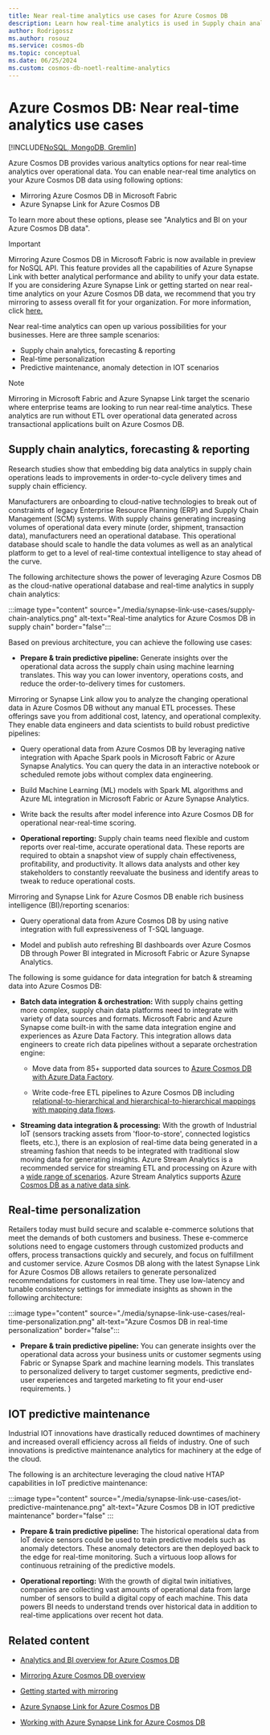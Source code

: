 ```yaml
---
title: Near real-time analytics use cases for Azure Cosmos DB
description: Learn how real-time analytics is used in Supply chain analytics, forecasting, reporting, real-time personalization, and IOT predictive maintenance.
author: Rodrigossz
ms.author: rosouz
ms.service: cosmos-db
ms.topic: conceptual
ms.date: 06/25/2024
ms.custom: cosmos-db-noetl-realtime-analytics
---
```


# Azure Cosmos DB: Near real-time analytics use cases
[!INCLUDE[NoSQL, MongoDB, Gremlin](includes/appliesto-nosql-mongodb-gremlin.md)]

Azure Cosmos DB provides various analtytics options for near real-time analytics over operational data. You can enable near-real time analytics on your Azure Cosmos DB data using following options:
* Mirroring Azure Cosmos DB in Microsoft Fabric
* Azure Synapse Link for Azure Cosmos DB

To learn more about these options, please see "Analytics and BI on your Azure Cosmos DB data".

> [!IMPORTANT]
> Mirroring Azure Cosmos DB in Microsoft Fabric is now available in preview for NoSQL API. This feature provides all the capabilities of Azure Synapse Link with better analytical performance and ability to unify your data estate. If you are considering Azure Synapse Link or getting started on near real-time analytics on your Azure Cosmos DB data, we recommend that you try mirroring to assess overall fit for your organization. For more information, click [here.](/fabric/database/mirrored-database/azure-cosmos-db?context=/azure/cosmos-db/context/context)

Near real-time analytics can open up various possibilities for your businesses. Here are three sample scenarios: 

* Supply chain analytics, forecasting & reporting
* Real-time personalization
* Predictive maintenance, anomaly detection in IOT scenarios

> [!NOTE]
> Mirroring in Microsoft Fabric and Azure Synapse Link target the scenario where enterprise teams are looking to run near real-time analytics. These analytics are run without ETL over operational data generated across transactional applications built on Azure Cosmos DB. 

## Supply chain analytics, forecasting & reporting

Research studies show that embedding big data analytics in supply chain operations leads to improvements in order-to-cycle delivery times and supply chain efficiency.

Manufacturers are onboarding to cloud-native  technologies to break out of constraints of legacy Enterprise Resource Planning (ERP) and Supply Chain Management (SCM) systems. With supply chains generating increasing volumes of operational data every minute (order, shipment, transaction data), manufacturers need an operational database. This operational database should scale to handle the data volumes as well as an analytical platform to get to a level of real-time contextual intelligence to stay ahead of the curve.

The following architecture shows the power of leveraging Azure Cosmos DB as the cloud-native operational database and real-time analytics in supply chain analytics:

:::image type="content" source="./media/synapse-link-use-cases/supply-chain-analytics.png" alt-text="Real-time analytics for Azure Cosmos DB in supply chain" border="false":::

Based on previous architecture, you can achieve the following use cases:

* **Prepare & train predictive pipeline:** Generate insights over the operational data across the supply chain using machine learning translates. This way you can lower inventory, operations costs, and reduce the order-to-delivery times for customers.

 Mirroring or Synapse Link allow you to analyze the changing operational data in Azure Cosmos DB without any manual ETL processes. These offerings save you from additional cost, latency, and operational complexity. They enable data engineers and data scientists to build robust predictive pipelines:

  * Query operational data from Azure Cosmos DB by leveraging native integration with Apache Spark pools in  Microsoft Fabric or Azure Synapse Analytics. You can query the data  in an interactive notebook or scheduled remote jobs without complex data engineering.

  * Build  Machine Learning (ML) models with Spark ML algorithms and Azure ML integration in Microsoft Fabric or Azure Synapse Analytics.

  * Write back the results after model inference into Azure Cosmos DB for operational near-real-time scoring.

* **Operational reporting:** Supply chain teams need flexible and custom reports over real-time, accurate operational data. These reports are required to obtain a snapshot view of supply chain effectiveness, profitability, and productivity. It allows data analysts and other key stakeholders to constantly reevaluate the business and identify areas to tweak to reduce operational costs. 

 Mirroring and Synapse Link for Azure Cosmos DB enable rich business intelligence (BI)/reporting scenarios:

  * Query operational data from Azure Cosmos DB  by using native integration with full expressiveness of T-SQL language.

  * Model and publish auto refreshing BI dashboards over Azure Cosmos DB through Power BI integrated in Microsoft Fabric or Azure Synapse Analytics. 

The following is some guidance for data integration for batch & streaming data into Azure Cosmos DB:

* **Batch data integration & orchestration:** With supply chains getting more complex, supply chain data platforms need to integrate with variety of data sources and formats. Microsoft Fabric and Azure Synapse come built-in with the same data integration engine and experiences as Azure Data Factory. This integration allows data engineers to create rich data pipelines without a separate orchestration engine:

  * Move data from 85+ supported data sources to [Azure Cosmos DB with Azure Data Factory](../data-factory/connector-azure-cosmos-db.md).  

  * Write code-free ETL pipelines to Azure Cosmos DB including [relational-to-hierarchical and hierarchical-to-hierarchical mappings with mapping data flows](../data-factory/how-to-sqldb-to-cosmosdb.md).

* **Streaming data integration & processing:** With the growth of Industrial IoT (sensors tracking assets from 'floor-to-store', connected logistics fleets, etc.), there is an explosion of real-time data being generated in a streaming fashion that needs to be integrated with traditional slow moving data for generating insights. Azure Stream Analytics is a recommended service for streaming ETL and processing on Azure with a [wide range of scenarios](../stream-analytics/streaming-technologies.md). Azure Stream Analytics supports [Azure Cosmos DB as a native data sink](../stream-analytics/stream-analytics-documentdb-output.md).

## Real-time personalization

Retailers today must build secure and scalable e-commerce solutions that meet the demands of both customers and business. These e-commerce solutions need to engage customers through customized products and offers, process transactions quickly and securely, and focus on fulfillment and customer service. Azure Cosmos DB along with the latest Synapse Link for Azure Cosmos DB allows retailers to generate personalized recommendations for customers in real time. They use low-latency and tunable consistency settings for immediate insights as shown in the following architecture:

:::image type="content" source="./media/synapse-link-use-cases/real-time-personalization.png" alt-text="Azure Cosmos DB in real-time personalization" border="false":::

* **Prepare & train predictive pipeline:** You can generate insights over the operational data across your business units or customer segments using Fabric or Synapse Spark and machine learning models. This translates to personalized delivery to target customer segments, predictive end-user experiences and targeted marketing to fit your end-user requirements.
)
## IOT predictive maintenance

Industrial IOT innovations have drastically reduced downtimes of machinery and increased overall efficiency across all fields of industry. One of such innovations is predictive maintenance analytics for machinery at the edge of the cloud.

The following is an architecture leveraging the cloud native HTAP capabilities in IoT predictive maintenance:

:::image type="content" source="./media/synapse-link-use-cases/iot-predictive-maintenance.png" alt-text="Azure Cosmos DB in IOT predictive maintenance" border="false" :::

* **Prepare & train predictive pipeline:** The historical operational data from IoT device sensors could be used to train predictive models such as anomaly detectors. These anomaly detectors are then deployed back to the edge for real-time monitoring. Such a virtuous loop allows for continuous retraining of the predictive models.

* **Operational reporting:** With the growth of digital twin initiatives, companies are collecting vast amounts of operational data from large number of sensors to build a digital copy of each machine. This data powers BI needs to understand trends over historical data in addition to real-time applications over recent hot data.

## Related content

* [Analytics and BI overview for Azure Cosmos DB](analytics-bi-overview.md)

* [Mirroring Azure Cosmos DB overview](/fabric/database/mirrored-database/azure-cosmos-db?context=/azure/cosmos-db/context/context)

* [Getting started with mirroring](/fabric/database/mirrored-database/azure-cosmos-db-tutorial?toc=/azure/cosmos-db/toc.json&bc=/azure/cosmos-db/breadcrumb/toc.json)
  
* [Azure Synapse Link for Azure Cosmos DB](synapse-link.md) 

* [Working with Azure Synapse Link for Azure Cosmos DB](configure-synapse-link.md)

